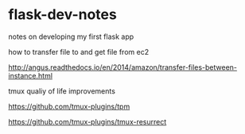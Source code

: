 # flask-dev-notes
notes on developing my first flask app

how to transfer file to and get file from ec2

http://angus.readthedocs.io/en/2014/amazon/transfer-files-between-instance.html

tmux qualiy of life improvements

https://github.com/tmux-plugins/tpm

https://github.com/tmux-plugins/tmux-resurrect
